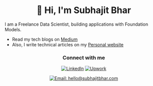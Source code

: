 # <div align="center">👋 Hi, I'm Subhajit Bhar</div>

I am a Freelance Data Scientist, building applications with Foundation Models.

- Read my tech blogs on [Medium](https://medium.com/@subhajitbhar1)
- Also, I write technical articles on my [Personal website](https://blog.subhajitbhar.com/)

<div align="center">
<h3 >Connect with me</h3>

[![LinkedIn](https://img.shields.io/badge/LinkedIn-0077B5?style=for-the-badge&logo=linkedin&logoColor=white)](https://www.linkedin.com/in/subhajitbhar1/)
[![Upwork](https://img.shields.io/badge/Upwork-6FDA44?style=for-the-badge&logo=upwork&logoColor=white)](https://www.upwork.com/freelancers/subhajitbhar1)

<a href="mailto:hello@subhajitbhar.com"><img src="https://img.shields.io/badge/Email-hello%40subhajitbhar.com-000000?style=for-the-badge&logo=gmail&logoColor=white" alt="Email: hello@subhajitbhar.com" /></a>

</div>
<!-- 
<div align="center">
  <img src="https://readme-typing-svg.herokuapp.com?font=Fira+Code&pause=1000&color=2196F3&center=true&vCenter=true&width=435&lines=Data+Scientist;Machine+Learning+Engineer;Full+Stack+Developer" alt="Typing SVG" />
</div>

## 🎯 About Me

I help businesses solve their problems using data and technology. As a freelancer on Upwork, I offer:

- 🔬 **Data Analysis**: Turn complex data into clear business insights
- 🤖 **AI Solutions**: Create smart systems that learn and improve on their own
- 💻 **Website & App Building**: Design modern, user-friendly digital solutions
- 📊 **Data Systems**: Set up efficient ways to collect and process information

I work with various industries like finance, business, and research to help them make better decisions using data.

## 💻 Technical Skills & Tools

### 🛠️ Programming & Development

![Python](https://img.shields.io/badge/Python-FFD43B?style=for-the-badge&logo=python&logoColor=306998)
![JavaScript](https://img.shields.io/badge/JavaScript-323330?style=for-the-badge&logo=javascript&logoColor=F7DF1E)
![TypeScript](https://img.shields.io/badge/TypeScript-007ACC?style=for-the-badge&logo=typescript&logoColor=white)
![Git](https://img.shields.io/badge/GIT-E44C30?style=for-the-badge&logo=git&logoColor=white)
![VS Code](https://img.shields.io/badge/VS_Code-0078D4?style=for-the-badge&logo=visual%20studio%20code&logoColor=white)

### 📊 Data Science & AI

![Jupyter](https://img.shields.io/badge/Jupyter-F37626.svg?style=for-the-badge&logo=Jupyter&logoColor=white)
![Pandas](https://img.shields.io/badge/Pandas-2C2D72?style=for-the-badge&logo=pandas&logoColor=white)
![NumPy](https://img.shields.io/badge/NumPy-013243?style=for-the-badge&logo=numpy&logoColor=white)
![Scikit Learn](https://img.shields.io/badge/scikit_learn-F7931E?style=for-the-badge&logo=scikit-learn&logoColor=white)
![TensorFlow](https://img.shields.io/badge/TensorFlow-FF6F00?style=for-the-badge&logo=TensorFlow&logoColor=white)
![PyTorch](https://img.shields.io/badge/PyTorch-EE4C2C?style=for-the-badge&logo=pytorch&logoColor=white)
![Plotly](https://img.shields.io/badge/Plotly-239120?style=for-the-badge&logo=plotly&logoColor=white)

### 🌐 Web Development

![React](https://img.shields.io/badge/React-20232A?style=for-the-badge&logo=react&logoColor=61DAFB)
![Next.js](https://img.shields.io/badge/Next.js-000?style=for-the-badge&logo=next.js&logoColor=white)
![FastAPI](https://img.shields.io/badge/FastAPI-005571?style=for-the-badge&logo=fastapi)
![Node.js](https://img.shields.io/badge/Node.js-339933?style=for-the-badge&logo=nodedotjs&logoColor=white)
![HTML5](https://img.shields.io/badge/HTML5-E34F26?style=for-the-badge&logo=html5&logoColor=white)
![CSS3](https://img.shields.io/badge/CSS3-1572B6?style=for-the-badge&logo=css3&logoColor=white)
![Tailwind CSS](https://img.shields.io/badge/Tailwind_CSS-38B2AC?style=for-the-badge&logo=tailwind-css&logoColor=white)

### ☁️ Cloud & Tools

![AWS](https://img.shields.io/badge/AWS-232F3E?style=for-the-badge&logo=amazon-aws&logoColor=white)
![Azure](https://img.shields.io/badge/Azure-0089D6?style=for-the-badge&logo=microsoft-azure&logoColor=white)
![Docker](https://img.shields.io/badge/Docker-2CA5E0?style=for-the-badge&logo=docker&logoColor=white)
![PostgreSQL](https://img.shields.io/badge/PostgreSQL-316192?style=for-the-badge&logo=postgresql&logoColor=white)
![MongoDB](https://img.shields.io/badge/MongoDB-4EA94B?style=for-the-badge&logo=mongodb&logoColor=white)

## <div align="center">📊 Most Used Languages</div>

<div align="center">
  <img width="70%" src="https://github-readme-stats.vercel.app/api/top-langs/?username=BuildWithJit&layout=compact&theme=tokyonight&hide_border=true&langs_count=8" />
</div>

<div align="center">
  <h3>👥 Profile Visits</h3>
  <img src="https://profile-counter.glitch.me/developer-subhajit/count.svg?" />
</div> -->
